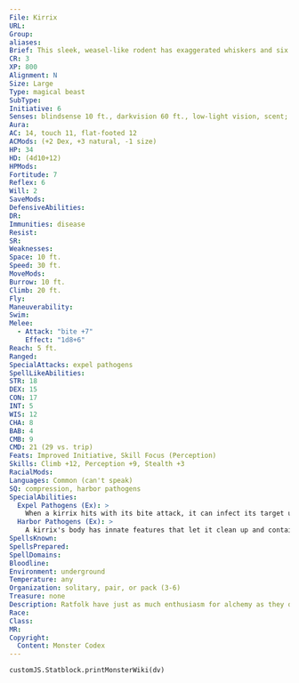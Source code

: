 ```yaml
---
File: Kirrix
URL: 
Group: 
aliases: 
Brief: This sleek, weasel-like rodent has exaggerated whiskers and six short but stout legs.
CR: 3
XP: 800
Alignment: N
Size: Large
Type: magical beast
SubType: 
Initiative: 6
Senses: blindsense 10 ft., darkvision 60 ft., low-light vision, scent; Perception +9
Aura: 
AC: 14, touch 11, flat-footed 12
ACMods: (+2 Dex, +3 natural, -1 size)
HP: 34
HD: (4d10+12)
HPMods: 
Fortitude: 7
Reflex: 6
Will: 2
SaveMods: 
DefensiveAbilities: 
DR: 
Immunities: disease
Resist: 
SR: 
Weaknesses: 
Space: 10 ft.
Speed: 30 ft.
MoveMods: 
Burrow: 10 ft.
Climb: 20 ft.
Fly: 
Maneuverability: 
Swim: 
Melee: 
  - Attack: "bite +7"
    Effect: "1d8+6"
Reach: 5 ft.
Ranged: 
SpecialAttacks: expel pathogens
SpellLikeAbilities: 
STR: 18
DEX: 15
CON: 17
INT: 5
WIS: 12
CHA: 8
BAB: 4
CMB: 9
CMD: 21 (29 vs. trip)
Feats: Improved Initiative, Skill Focus (Perception)
Skills: Climb +12, Perception +9, Stealth +3
RacialMods: 
Languages: Common (can't speak)
SQ: compression, harbor pathogens
SpecialAbilities:
  Expel Pathogens (Ex): >
    When a kirrix hits with its bite attack, it can infect its target using its harbor pathogens ability (if any) with one disease it has stored, even if that disease can't normally be contracted via an injury. It can do this a number of times per day equal to its Constitution modifier. Alternatively, a kirrix can expend two uses of this ability to spray a disease in a 15-foot cone, exposing all creatures in the cone to the disease even if it can't normally be contracted by contact. Doing so depletes the kirrix's reserve of that disease.
  Harbor Pathogens (Ex): >
    A kirrix's body has innate features that let it clean up and contain diseases within ratfolk warrens. A kirrix collects diseases by consuming them off of objects or from the air (typically contact, ingested, or inhaled diseases), by ministering to a diseased creature (typically ingested or injury diseases), or by fighting a creature that imparts diseases and being subjected to one. The kirrix can store up to two types of diseases at a time in an organ near its throat. (A typical kirrix has filth fever and bubonic plague stored.) A kirrix can harmlessly digest an unwanted disease as a full-round action. If the creature consumes a mold or another substance that causes disease, it clears the surface of disease. If it ingests a diseased creature's blood (either by licking an open wound or biting the creature), it can produce an antiplague secretion, which it can use on itself or apply to others. Treat this as though the kirrix were using the Heal skill to treat disease with a +12 bonus.
SpellsKnown: 
SpellsPrepared: 
SpellDomains: 
Bloodline: 
Environment: underground
Temperature: any
Organization: solitary, pair, or pack (3-6)
Treasure: none
Description: Ratfolk have just as much enthusiasm for alchemy as they do for rodents, and they combined these two interests to create the kirrix-the result of generations of riding rat husbandry combined with regular infusions. These alchemical modifications have given kirrixes six legs and the ability to consume and transmit diseases without ill effect to the creatures themselves.  Many ratfolk settlements raise these gregarious creatures, with whom the ratfolk share their warrens in a symbiotic relationship. The kirrixes prowl the ratfolk tunnels and act as scavengers-searching for unfamiliar scents, consuming detritus, and removing harmful diseases from the ratfolk settlement. If the warren comes under attack, the kirrixes act as guards, and squeeze through or block tunnels as necessary to buy time for their ratfolk allies to escape.  A typical adult kirrix is 9 feet long and usually weighs under 500 pounds.
Race: 
Class: 
MR: 
Copyright:
  Content: Monster Codex
---
```

```dataviewjs
customJS.Statblock.printMonsterWiki(dv)
```
